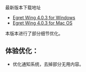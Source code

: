 最新版本下载地址

- [Egret Wing 4.0.3 for Windows](http://tool.egret-labs.org/EgretWing/electron/EgretWing-v4.0.3.exe?d=0707)
- [Egret Wing 4.0.3 for Mac OS](http://tool.egret-labs.org/EgretWing/electron/EgretWing-v4.0.3.dmg?d=0707)

本版本进行了部分细节优化。

## 体验优化：

- 优化通知系统，去掉部分无用内容。
